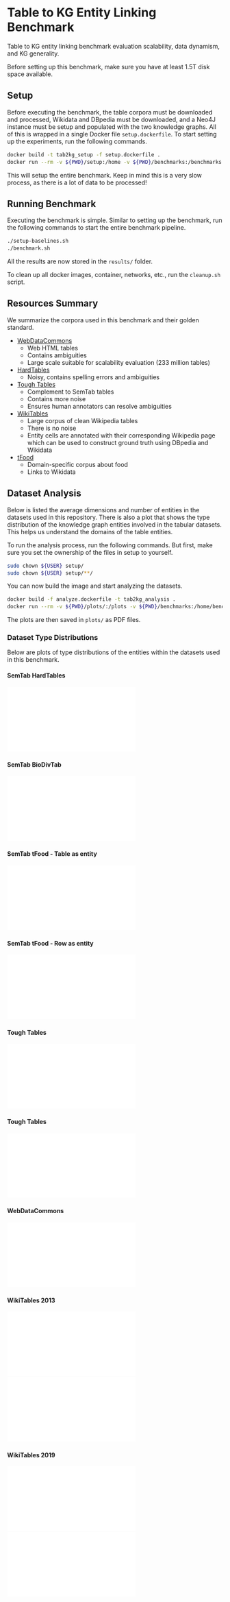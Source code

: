 # Table to KG Entity Linking Benchmark
Table to KG entity linking benchmark evaluation scalability, data dynamism, and KG generality.

Before setting up this benchmark, make sure you have at least 1.5T disk space available.

## Setup
Before executing the benchmark, the table corpora must be downloaded and processed, Wikidata and DBpedia must be downloaded, and a Neo4J instance must be setup and populated with the two knowledge graphs.
All of this is wrapped in a single Docker file `setup.dockerfile`.
To start setting up the experiments, run the following commands.

```bash
docker build -t tab2kg_setup -f setup.dockerfile .
docker run --rm -v ${PWD}/setup:/home -v ${PWD}/benchmarks:/benchmarks -v ${PWD}/baselines:/baselines tab2kg_setup
```

This will setup the entire benchmark.
Keep in mind this is a very slow process, as there is a lot of data to be processed!

## Running Benchmark
Executing the benchmark is simple.
Similar to setting up the benchmark, run the following commands to start the entire benchmark pipeline.

```bash
./setup-baselines.sh
./benchmark.sh
```

All the results are now stored in the `results/` folder.

To clean up all docker images, container, networks, etc., run the `cleanup.sh` script.

## Resources Summary
We summarize the corpora used in this benchmark and their golden standard.

- <a href="http://webdatacommons.org/webtables/goldstandardV2.html">WebDataCommons</a>
  - Web HTML tables
  - Contains ambiguities
  - Large scale suitable for scalability evaluation (233 million tables)
- <a href="https://zenodo.org/record/7416036">HardTables</a>
  - Noisy, contains spelling errors and ambiguities
- <a href="https://zenodo.org/record/7419275">Tough Tables</a>
  - Complement to SemTab tables
  - Contains more noise
  - Ensures human annotators can resolve ambiguities
- <a href="https://zenodo.org/record/8082116">WikiTables</a>
  - Large corpus of clean Wikipedia tables
  - There is no noise
  - Entity cells are annotated with their corresponding Wikipedia page which can be used to construct ground truth using DBpedia and Wikidata
- <a href="https://zenodo.org/records/10048187">tFood</a>
  - Domain-specific corpus about food
  - Links to Wikidata

## Dataset Analysis
Below is listed the average dimensions and number of entities in the datasets used in this repository.
There is also a plot that shows the type distribution of the knowledge graph entities involved in the tabular datasets.
This helps us understand the domains of the table entities.

To run the analysis process, run the following commands.
But first, make sure you set the ownership of the files in setup to yourself.

```bash
sudo chown ${USER} setup/
sudo chown ${USER} setup/**/
```

You can now build the image and start analyzing the datasets.

```bash
docker build -f analyze.dockerfile -t tab2kg_analysis .
docker run --rm -v ${PWD}/plots/:/plots -v ${PWD}/benchmarks:/home/benchmarks -v ${PWD}/setup:/home/setup tab2kg_analysis
```

The plots are then saved in `plots/` as PDF files.

### Dataset Type Distributions
Below are plots of type distributions of the entities within the datasets used in this benchmark.

#### SemTab HardTables
![Wikidata](./plots/SemTab.pdf)

#### SemTab BioDivTab
![DBpedia](./plots/SemTab_BioDivTab_DBpedia.pdf)

#### SemTab tFood - Table as entity
![Wikidata](./plots/SemTab_tFood_entity_Wikidata.pdf)

#### SemTab tFood - Row as entity
![Wikidata](./plots/SemTab_tFood_horizontal_Wikidata.pdf)

#### Tough Tables
![DBpedia](./plots/ToughTables-DBpedia.pdf)

#### Tough Tables
![Wikidata](./plots/ToughTables-Wikidata.pdf)

#### WebDataCommons
![DBpedia](./plots/WebDataCommons.pdf)

#### WikiTables 2013
![DBpedia](./plots/Wikitables-DBpedia_2013.pdf)
![Wikidata](./plots/Wikitables-Wikidata_2013.pdf)

#### WikiTables 2019
![DBpedia](./plots/Wikitables-DBpedia_2019.pdf)
![Wikidata](./plots/Wikitables-Wikidata_2019.pdf)
